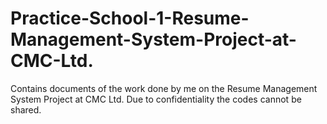 Practice-School-1-Resume-Management-System-Project-at-CMC-Ltd.
==============================================================

Contains documents of the work done by me on the Resume Management System Project at CMC Ltd. Due to confidentiality the codes cannot be shared.
